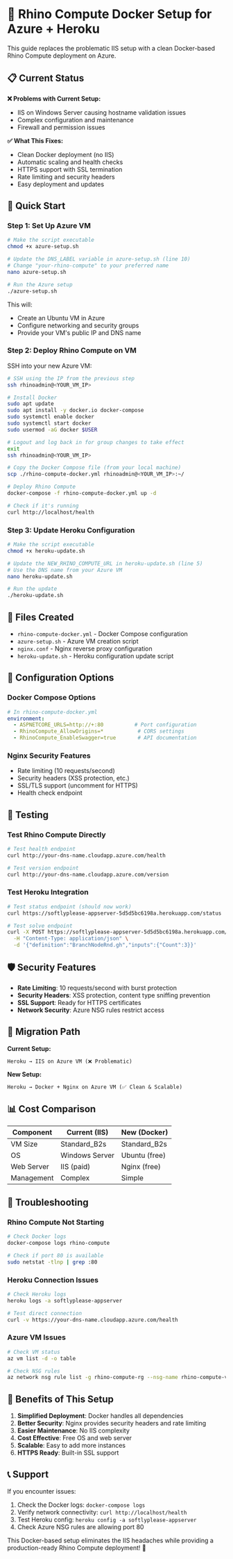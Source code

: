 # 🐘 Rhino Compute Docker Setup for Azure + Heroku

This guide replaces the problematic IIS setup with a clean Docker-based Rhino Compute deployment on Azure.

## 📋 Current Status

**❌ Problems with Current Setup:**
- IIS on Windows Server causing hostname validation issues
- Complex configuration and maintenance
- Firewall and permission issues

**✅ What This Fixes:**
- Clean Docker deployment (no IIS)
- Automatic scaling and health checks
- HTTPS support with SSL termination
- Rate limiting and security headers
- Easy deployment and updates

## 🚀 Quick Start

### Step 1: Set Up Azure VM

```bash
# Make the script executable
chmod +x azure-setup.sh

# Update the DNS_LABEL variable in azure-setup.sh (line 10)
# Change "your-rhino-compute" to your preferred name
nano azure-setup.sh

# Run the Azure setup
./azure-setup.sh
```

This will:
- Create an Ubuntu VM in Azure
- Configure networking and security groups
- Provide your VM's public IP and DNS name

### Step 2: Deploy Rhino Compute on VM

SSH into your new Azure VM:

```bash
# SSH using the IP from the previous step
ssh rhinoadmin@<YOUR_VM_IP>

# Install Docker
sudo apt update
sudo apt install -y docker.io docker-compose
sudo systemctl enable docker
sudo systemctl start docker
sudo usermod -aG docker $USER

# Logout and log back in for group changes to take effect
exit
ssh rhinoadmin@<YOUR_VM_IP>

# Copy the Docker Compose file (from your local machine)
scp ./rhino-compute-docker.yml rhinoadmin@<YOUR_VM_IP>:~/

# Deploy Rhino Compute
docker-compose -f rhino-compute-docker.yml up -d

# Check if it's running
curl http://localhost/health
```

### Step 3: Update Heroku Configuration

```bash
# Make the script executable
chmod +x heroku-update.sh

# Update the NEW_RHINO_COMPUTE_URL in heroku-update.sh (line 5)
# Use the DNS name from your Azure VM
nano heroku-update.sh

# Run the update
./heroku-update.sh
```

## 📁 Files Created

- `rhino-compute-docker.yml` - Docker Compose configuration
- `azure-setup.sh` - Azure VM creation script
- `nginx.conf` - Nginx reverse proxy configuration
- `heroku-update.sh` - Heroku configuration update script

## 🔧 Configuration Options

### Docker Compose Options

```yaml
# In rhino-compute-docker.yml
environment:
  - ASPNETCORE_URLS=http://+:80          # Port configuration
  - RhinoCompute_AllowOrigins=*           # CORS settings
  - RhinoCompute_EnableSwagger=true       # API documentation
```

### Nginx Security Features

- Rate limiting (10 requests/second)
- Security headers (XSS protection, etc.)
- SSL/TLS support (uncomment for HTTPS)
- Health check endpoint

## 🧪 Testing

### Test Rhino Compute Directly

```bash
# Test health endpoint
curl http://your-dns-name.cloudapp.azure.com/health

# Test version endpoint
curl http://your-dns-name.cloudapp.azure.com/version
```

### Test Heroku Integration

```bash
# Test status endpoint (should now work)
curl https://softlyplease-appserver-5d5d5bc6198a.herokuapp.com/status

# Test solve endpoint
curl -X POST https://softlyplease-appserver-5d5d5bc6198a.herokuapp.com/solve \
  -H "Content-Type: application/json" \
  -d '{"definition":"BranchNodeRnd.gh","inputs":{"Count":3}}'
```

## 🛡️ Security Features

- **Rate Limiting**: 10 requests/second with burst protection
- **Security Headers**: XSS protection, content type sniffing prevention
- **SSL Support**: Ready for HTTPS certificates
- **Network Security**: Azure NSG rules restrict access

## 🔄 Migration Path

**Current Setup:**
```
Heroku → IIS on Azure VM (❌ Problematic)
```

**New Setup:**
```
Heroku → Docker + Nginx on Azure VM (✅ Clean & Scalable)
```

## 📊 Cost Comparison

| Component | Current (IIS) | New (Docker) |
|-----------|---------------|--------------|
| VM Size | Standard_B2s | Standard_B2s |
| OS | Windows Server | Ubuntu (free) |
| Web Server | IIS (paid) | Nginx (free) |
| Management | Complex | Simple |

## 🚨 Troubleshooting

### Rhino Compute Not Starting
```bash
# Check Docker logs
docker-compose logs rhino-compute

# Check if port 80 is available
sudo netstat -tlnp | grep :80
```

### Heroku Connection Issues
```bash
# Check Heroku logs
heroku logs -a softlyplease-appserver

# Test direct connection
curl -v https://your-dns-name.cloudapp.azure.com/health
```

### Azure VM Issues
```bash
# Check VM status
az vm list -d -o table

# Check NSG rules
az network nsg rule list -g rhino-compute-rg --nsg-name rhino-compute-vmNSG
```

## 🎯 Benefits of This Setup

1. **Simplified Deployment**: Docker handles all dependencies
2. **Better Security**: Nginx provides security headers and rate limiting
3. **Easier Maintenance**: No IIS complexity
4. **Cost Effective**: Free OS and web server
5. **Scalable**: Easy to add more instances
6. **HTTPS Ready**: Built-in SSL support

## 📞 Support

If you encounter issues:

1. Check the Docker logs: `docker-compose logs`
2. Verify network connectivity: `curl http://localhost/health`
3. Test Heroku config: `heroku config -a softlyplease-appserver`
4. Check Azure NSG rules are allowing port 80

This Docker-based setup eliminates the IIS headaches while providing a production-ready Rhino Compute deployment! 🚀

